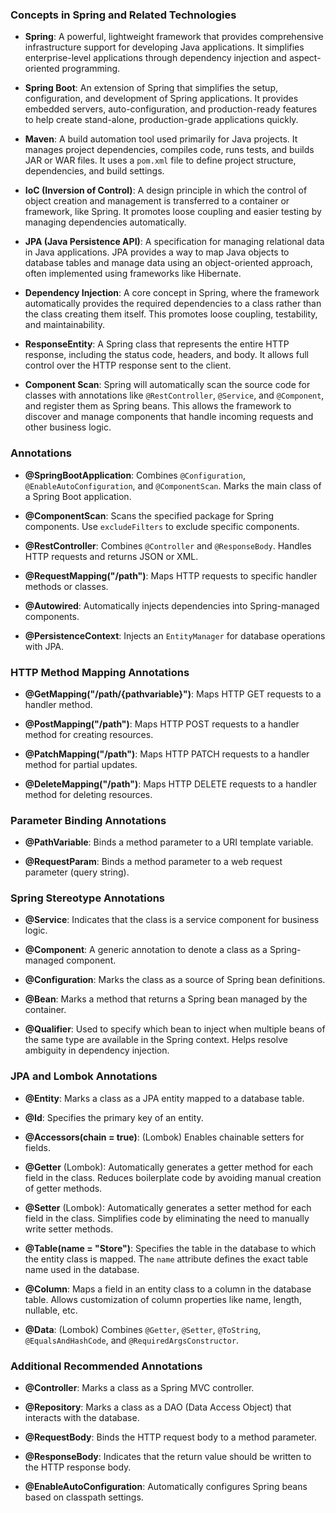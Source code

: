 ### Concepts in Spring and Related Technologies

- **Spring**: A powerful, lightweight framework that provides comprehensive infrastructure support for developing Java applications. It simplifies enterprise-level applications through dependency injection and aspect-oriented programming.

- **Spring Boot**: An extension of Spring that simplifies the setup, configuration, and development of Spring applications. It provides embedded servers, auto-configuration, and production-ready features to help create stand-alone, production-grade applications quickly.

- **Maven**: A build automation tool used primarily for Java projects. It manages project dependencies, compiles code, runs tests, and builds JAR or WAR files. It uses a `pom.xml` file to define project structure, dependencies, and build settings.

- **IoC (Inversion of Control)**: A design principle in which the control of object creation and management is transferred to a container or framework, like Spring. It promotes loose coupling and easier testing by managing dependencies automatically.

- **JPA (Java Persistence API)**: A specification for managing relational data in Java applications. JPA provides a way to map Java objects to database tables and manage data using an object-oriented approach, often implemented using frameworks like Hibernate.

- **Dependency Injection**: A core concept in Spring, where the framework automatically provides the required dependencies to a class rather than the class creating them itself. This promotes loose coupling, testability, and maintainability.

- **ResponseEntity**: A Spring class that represents the entire HTTP response, including the status code, headers, and body. It allows full control over the HTTP response sent to the client.

- **Component Scan**: Spring will automatically scan the source code for classes with annotations like `@RestController`, `@Service`, and `@Component`, and register them as Spring beans. This allows the framework to discover and manage components that handle incoming requests and other business logic.



### Annotations

- **@SpringBootApplication**: Combines `@Configuration`, `@EnableAutoConfiguration`, and `@ComponentScan`. Marks the main class of a Spring Boot application.

- **@ComponentScan**: Scans the specified package for Spring components. Use `excludeFilters` to exclude specific components.

- **@RestController**: Combines `@Controller` and `@ResponseBody`. Handles HTTP requests and returns JSON or XML.

- **@RequestMapping("/path")**: Maps HTTP requests to specific handler methods or classes.

- **@Autowired**: Automatically injects dependencies into Spring-managed components.

- **@PersistenceContext**: Injects an `EntityManager` for database operations with JPA.

### HTTP Method Mapping Annotations

- **@GetMapping("/path/{pathvariable}")**: Maps HTTP GET requests to a handler method.

- **@PostMapping("/path")**: Maps HTTP POST requests to a handler method for creating resources.

- **@PatchMapping("/path")**: Maps HTTP PATCH requests to a handler method for partial updates.

- **@DeleteMapping("/path")**: Maps HTTP DELETE requests to a handler method for deleting resources.

### Parameter Binding Annotations

- **@PathVariable**: Binds a method parameter to a URI template variable.

- **@RequestParam**: Binds a method parameter to a web request parameter (query string).

### Spring Stereotype Annotations

- **@Service**: Indicates that the class is a service component for business logic.

- **@Component**: A generic annotation to denote a class as a Spring-managed component.

- **@Configuration**: Marks the class as a source of Spring bean definitions.

- **@Bean**: Marks a method that returns a Spring bean managed by the container.

- **@Qualifier**: Used to specify which bean to inject when multiple beans of the same type are available in the Spring context. Helps resolve ambiguity in dependency injection.

### JPA and Lombok Annotations

- **@Entity**: Marks a class as a JPA entity mapped to a database table.

- **@Id**: Specifies the primary key of an entity.

- **@Accessors(chain = true)**: (Lombok) Enables chainable setters for fields.

- **@Getter** (Lombok): Automatically generates a getter method for each field in the class. Reduces boilerplate code by avoiding manual creation of getter methods.

- **@Setter** (Lombok): Automatically generates a setter method for each field in the class. Simplifies code by eliminating the need to manually write setter methods.

- **@Table(name = "Store")**: Specifies the table in the database to which the entity class is mapped. The `name` attribute defines the exact table name used in the database.

- **@Column**: Maps a field in an entity class to a column in the database table. Allows customization of column properties like name, length, nullable, etc.

- **@Data**: (Lombok) Combines `@Getter`, `@Setter`, `@ToString`, `@EqualsAndHashCode`, and `@RequiredArgsConstructor`.

### Additional Recommended Annotations

- **@Controller**: Marks a class as a Spring MVC controller.

- **@Repository**: Marks a class as a DAO (Data Access Object) that interacts with the database.

- **@RequestBody**: Binds the HTTP request body to a method parameter.

- **@ResponseBody**: Indicates that the return value should be written to the HTTP response body.

- **@EnableAutoConfiguration**: Automatically configures Spring beans based on classpath settings.
